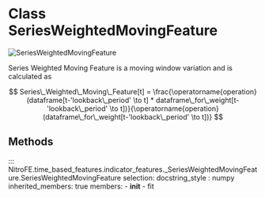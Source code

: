 
# Class SeriesWeightedMovingFeature

![SeriesWeightedMovingFeature](https://media.giphy.com/media/rfnnNjPxRoOVfPy5p7/giphy.gif)


Series Weighted Moving Feature  is a moving window variation and is calculated as 

$$
Series\_Weighted\_Moving\_Feature[t] = \frac{\operatorname{operation} (dataframe[t-'lookback\_period' \to t] * dataframe\_for\_weight[t-'lookback\_period' \to t])}{\operatorname{operation} (dataframe\_for\_weight[t-'lookback\_period' \to t])}
$$


## Methods

::: NitroFE.time_based_features.indicator_features._SeriesWeightedMovingFeature.SeriesWeightedMovingFeature
    selection:
        docstring_style : numpy
        inherited_members: true
        members:
        - __init__
        - fit
